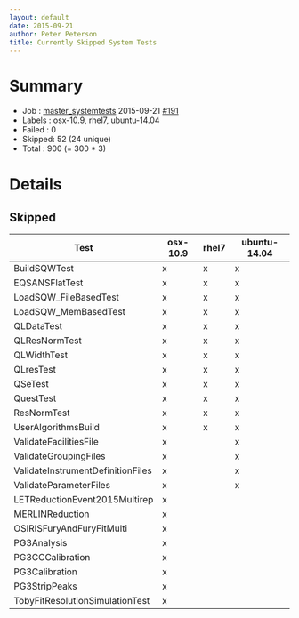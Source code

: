 ```yaml
---
layout: default
date: 2015-09-21
author: Peter Peterson
title: Currently Skipped System Tests
---
```

Summary
=======

* Job    : [master_systemtests](http://builds.mantidproject.org/job/master_systemtests/) 2015-09-21 [#191](http://builds.mantidproject.org/job/master_systemtests/191/)
* Labels : osx-10.9, rhel7, ubuntu-14.04
* Failed : 0
* Skipped: 52 (24 unique)
* Total  : 900 (= 300 * 3)

Details
=======

Skipped
-------

| Test                               | osx-10.9 | rhel7 | ubuntu-14.04 |
|------------------------------------|----------|-------|--------------|
| BuildSQWTest                       |     x    |   x   |       x      |
| EQSANSFlatTest                     |     x    |   x   |       x      |
| LoadSQW_FileBasedTest              |     x    |   x   |       x      |
| LoadSQW_MemBasedTest               |     x    |   x   |       x      |
| QLDataTest                         |     x    |   x   |       x      |
| QLResNormTest                      |     x    |   x   |       x      |
| QLWidthTest                        |     x    |   x   |       x      |
| QLresTest                          |     x    |   x   |       x      |
| QSeTest                            |     x    |   x   |       x      |
| QuestTest                          |     x    |   x   |       x      |
| ResNormTest                        |     x    |   x   |       x      |
| UserAlgorithmsBuild                |     x    |   x   |       x      |
| ValidateFacilitiesFile             |     x    |       |       x      |
| ValidateGroupingFiles              |     x    |       |       x      |
| ValidateInstrumentDefinitionFiles  |     x    |       |       x      |
| ValidateParameterFiles             |     x    |       |       x      |
| LETReductionEvent2015Multirep      |     x    |       |              |
| MERLINReduction                    |     x    |       |              |
| OSIRISFuryAndFuryFitMulti          |     x    |       |              |
| PG3Analysis                        |     x    |       |              |
| PG3CCCalibration                   |     x    |       |              |
| PG3Calibration                     |     x    |       |              |
| PG3StripPeaks                      |     x    |       |              |
| TobyFitResolutionSimulationTest    |     x    |       |              |

